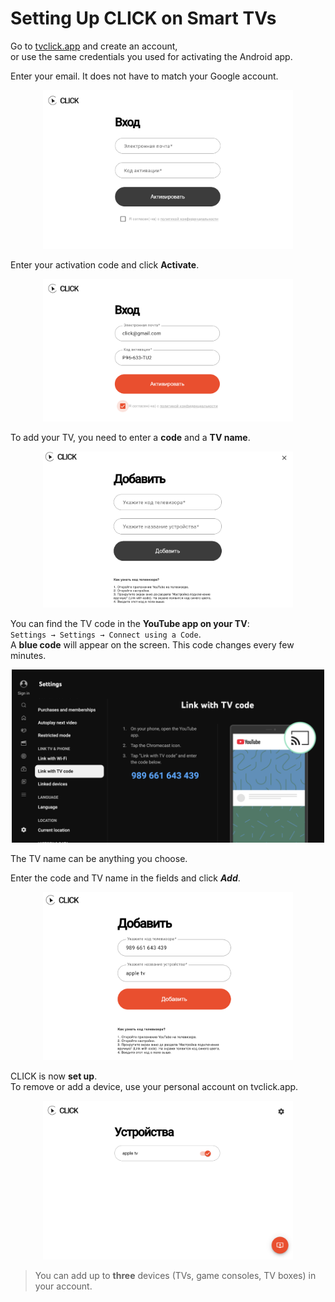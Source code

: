 # Setting Up CLICK on Smart TVs

Go to [tvclick.app](https://tvclick.app/) and create an account,  
or use the same credentials you used for activating the Android app.

Enter your email. It does not have to match your Google account.

<p align="center"><img src="image-12.png" width="400"></p> 

Enter your activation code and click **Activate**.

<p align="center"><img src="image-13.png" width="400"></p> 

To add your TV, you need to enter a **code** and a **TV name**.

<p align="center"><img src="image-14.png" width="400"></p> 

You can find the TV code in the **YouTube app on your TV**:  
`Settings → Settings → Connect using a Code`.  
A **blue code** will appear on the screen. This code changes every few minutes.

<p align="center"><img src="image-4.png" width="500"></p> 

The TV name can be anything you choose.

Enter the code and TV name in the fields and click ***Add***.

<p align="center"><img src="image-16.png" width="400"></p> 

CLICK is now **set up**.  
To remove or add a device, use your personal account on tvclick.app.

<p align="center"><img src="image-11.png" width="400"></p> 

> You can add up to **three** devices (TVs, game consoles, TV boxes) in your account.
